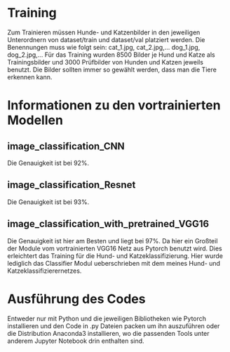 # Training
Zum Trainieren müssen Hunde- und Katzenbilder in den jeweiligen Unterordnern von dataset/train und dataset/val platziert
werden. 
Die Benennungen muss wie folgt sein: cat_1.jpg, cat_2.jpg,... dog_1.jpg, dog_2.jpg,...
Für das Training wurden 8500 Bilder je Hund und Katze als Trainingsbilder und 3000 Prüfbilder von Hunden und Katzen jeweils
benutzt. Die Bilder sollten immer so gewählt werden, dass man die Tiere erkennen kann.

# Informationen zu den vortrainierten Modellen

## image_classification_CNN
Die Genauigkeit ist bei 92%.

## image_classification_Resnet
Die Genauigkeit ist bei 93%.

## image_classification_with_pretrained_VGG16
Die Genauigkeit ist hier am Besten und liegt bei 97%. Da hier ein Großteil der Module vom vortrainierten VGG16 Netz aus Pytorch
benutzt wird. Dies erleichtert das Training für die Hund- und Katzeklassifizierung. Hier wurde lediglich das Classifier Modul ueberschrieben mit dem meines Hund- und Katzeklassifizierernetzes. 

# Ausführung des Codes
Entweder nur mit Python und die jeweiligen Bibliotheken wie Pytorch installieren und den Code in .py Dateien packen um ihn auszuführen oder die Distribution Anaconda3 installieren, wo die passenden Tools unter anderem Jupyter Notebook drin enthalten sind.